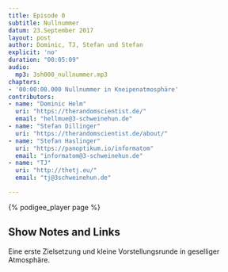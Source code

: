 ```yaml
---
title: Episode 0
subtitle: Nullnummer
datum: 23.September 2017
layout: post
author: Dominic, TJ, Stefan und Stefan
explicit: 'no'
duration: "00:05:09"
audio:
  mp3: 3sh000_nullnummer.mp3
chapters:
- '00:00:00.000 Nullnummer in Kneipenatmosphäre'
contributors:
- name: "Dominic Helm"
  uri: "https://therandomscientist.de/"
  email: "hellmue@3-schweinehun.de"
- name: "Stefan Dillinger"
  uri: "https://therandomscientist.de/about/"
- name: "Stefan Haslinger"
  uri: "https://panoptikum.io/informatom"
  email: "informatom@3-schweinehun.de"
- name: "TJ"
  uri: "http://thetj.eu/"
  email: "tj@3schweinehun.de"

---
```


{% podigee_player page %}

## Show Notes and Links

Eine erste Zielsetzung und kleine Vorstellungsrunde in geselliger Atmosphäre.
